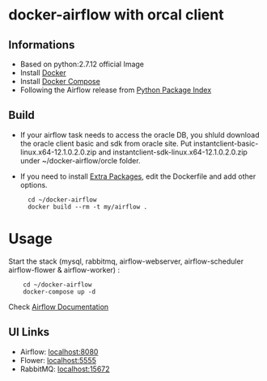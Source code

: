 # docker-airflow with orcal client

## Informations

* Based on python:2.7.12 official Image
* Install [Docker](https://www.docker.com/)
* Install [Docker Compose](https://docs.docker.com/compose/install/)
* Following the Airflow release from [Python Package Index](https://pypi.python.org/pypi/airflow)

## Build
* If your airflow task needs to access the oracle DB, you shluld download the oracle client basic and sdk from oracle site. Put instantclient-basic-linux.x64-12.1.0.2.0.zip and instantclient-sdk-linux.x64-12.1.0.2.0.zip under ~/docker-airflow/orcle folder.

* If you need to install [Extra Packages](http://pythonhosted.org/airflow/installation.html#extra-package), edit the Dockerfile and add other options.

        cd ~/docker-airflow
        docker build --rm -t my/airflow .

# Usage

Start the stack (mysql, rabbitmq, airflow-webserver, airflow-scheduler airflow-flower & airflow-worker) :

        cd ~/docker-airflow
        docker-compose up -d

Check [Airflow Documentation](http://pythonhosted.org/airflow/)

## UI Links

- Airflow: [localhost:8080](http://localhost:8080/)
- Flower: [localhost:5555](http://localhost:5555/)
- RabbitMQ: [localhost:15672](http://localhost:15672/)


